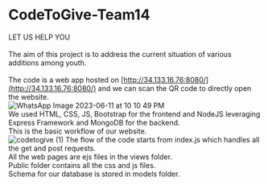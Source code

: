 # CodeToGive-Team14

LET US HELP YOU <br /></br>
The aim of this project is to address the current situation of various additions among youth.<br /></br>
The code is a web app hosted on [http://34.133.16.76:8080/](http://34.133.16.76:8080/) and we can scan the QR code to directly open the website.<br />![WhatsApp Image 2023-06-11 at 10 10 49 PM](https://github.com/AnishaOberoi/CodeToGive-Team14/assets/91460755/c7df79f8-2c08-4373-810a-e0f1cd6aa08b)</br>
We used HTML, CSS, JS, Bootstrap for the frontend and NodeJS leveraging Express Framework and MongoDB for the backend.<br />
This is the basic workflow of our website.<br />
![codetogive (1)](https://github.com/AnishaOberoi/CodeToGive-Team14/assets/91460755/eeb08336-666a-4906-b096-75d028855603)
The flow of the code starts from index.js which handles all the get and post requests.<br />
All the web pages are ejs files in the views folder.<br />
Public folder contains all the css and js files.<br />
Schema for our database is stored in models folder.<br />


